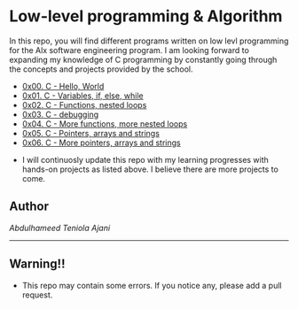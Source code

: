 # Low-level programming & Algorithm

In this repo, you will find different programs written on low levl programming for the Alx software engineering program. I am looking forward to expanding my knowledge of C programming by constantly going through the concepts and projects provided by the school. 

* [0x00. C - Hello, World](./0x00-hello_world)
* [0x01. C - Variables, if, else, while](./0x01-variables_if_else_while)
* [0x02. C - Functions, nested loops](./0x02-functions_nested_loops)
* [0x03. C - debugging](./0x03-debugging)
* [0x04. C - More functions, more nested loops](./0x04-more_functions_nested_loops)
* [0x05. C - Pointers, arrays and strings](./0x05-pointers_arrays_strings)
* [0x06. C - More pointers, arrays and strings](./0x06-pointers_arrays_strings)

- I will continuosly update this repo with my learning progresses with hands-on projects as listed above. I believe there are more projects to come.

## Author 
*Abdulhameed Teniola Ajani* 

---

## Warning!!
- This repo may contain some errors. If you notice any, please add a pull request.
